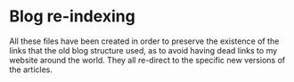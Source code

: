 # Blog re-indexing

All these files have been created in order to preserve the existence of the links that the old blog structure used, as to avoid having dead links to my website around the world. They all re-direct to the specific new versions of the articles.